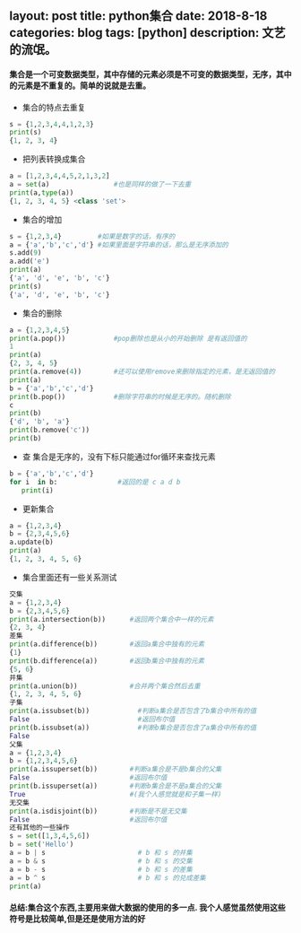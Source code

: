 layout: post
title: python集合
date: 2018-8-18
categories: blog
tags: [python]
description: 文艺的流氓。
---
#### 集合是一个可变数据类型，其中存储的元素必须是不可变的数据类型，无序，其中的元素是不重复的。简单的说就是去重。
 - 集合的特点去重复
 ```python
s = {1,2,3,4,4,1,2,3}
print(s)
{1, 2, 3, 4}
```
 - 把列表转换成集合
 ```python
a = [1,2,3,4,4,5,2,1,3,2]
a = set(a)                #也是同样的做了一下去重
print(a,type(a))
{1, 2, 3, 4, 5} <class 'set'>
```
 - 集合的增加
 ```python
s = {1,2,3,4}         #如果是数字的话，有序的
a = {'a','b','c','d'} #如果里面是字符串的话，那么是无序添加的
s.add(9)
a.add('e')
print(a)
{'a', 'd', 'e', 'b', 'c'}
print(s)
{'a', 'd', 'e', 'b', 'c'}
```
 - 集合的删除
 ```python
a = {1,2,3,4,5}
print(a.pop())            #pop删除也是从小的开始删除 是有返回值的
1
print(a)
{2, 3, 4, 5}
print(a.remove(4))        #还可以使用remove来删除指定的元素，是无返回值的
print(a)
b = {'a','b','c','d'}
print(b.pop())            #删除字符串的时候是无序的。随机删除
c
print(b)
{'d', 'b', 'a'}
print(b.remove('c'))
print(b)
```
 - 查     集合是无序的，没有下标只能通过for循环来查找元素
 ```python
b = {'a','b','c','d'}
for i  in b:               #返回的是 c a d b
    print(i)
```
 - 更新集合
 ```python
a = {1,2,3,4}
b = {2,3,4,5,6}
a.update(b)
print(a)
{1, 2, 3, 4, 5, 6}
```
 - 集合里面还有一些关系测试
 ```python
交集
a = {1,2,3,4}
b = {2,3,4,5,6}
print(a.intersection(b))      #返回两个集合中一样的元素
{2, 3, 4}
差集
print(a.difference(b))        #返回a集合中独有的元素
{1}
print(b.difference(a))        #返回b集合中独有的元素
{5, 6}
并集
print(a.union(b))             #合并两个集合然后去重
{1, 2, 3, 4, 5, 6}
子集
print(a.issubset(b))            #判断a集合是否包含了b集合中所有的值
False                           #返回布尔值
print(b.issubset(a))            #判断b集合是否包含了a集合中所有的值
False
父集
a = {1,2,3,4}
b = {1,2,3,4,5,6}
print(a.issuperset(b))        #判断a集合是不是b集合的父集
False                         #返回布尔值
print(b.issuperset(a))        #判断b集合是不是a集合的父集
True                          #(我个人感觉就是和子集一样)
无交集
print(a.isdisjoint(b))        #判断是不是无交集
False                         #返回布尔值
还有其他的一些操作
s = set([1,3,4,5,6])
b = set('Hello')
a = b | s                       # b 和 s 的并集
a = b & s                       # b 和 s 的交集
a = b - s                       # b 和 s 的差集
a = b ^ s                       # b 和 s 的兑成差集
print(a)
```
#### 总结:集合这个东西,主要用来做大数据的使用的多一点. 我个人感觉虽然使用这些符号是比较简单,但是还是使用方法的好